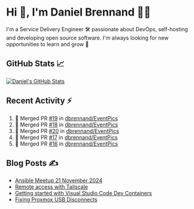 # Hi 👋, I'm Daniel Brennand 👨‍💻

I'm a Service Delivery Engineer 🛠 passionate about DevOps, self-hosting and developing open source software. I'm always looking for new opportunities to learn and grow 🌱

## GitHub Stats 📈

[![Daniel's GitHub Stats](https://github-readme-stats.vercel.app/api?username=dbrennand&show_icons=true&count_private=true&hide_border=true&theme=dark)](https://github.com/anuraghazra/github-readme-stats)

## Recent Activity ⚡

<!--START_SECTION:activity-->
1. 🎉 Merged PR [#19](https://github.com/dbrennand/EventPics/pull/19) in [dbrennand/EventPics](https://github.com/dbrennand/EventPics)
2. 🎉 Merged PR [#18](https://github.com/dbrennand/EventPics/pull/18) in [dbrennand/EventPics](https://github.com/dbrennand/EventPics)
3. 🎉 Merged PR [#20](https://github.com/dbrennand/EventPics/pull/20) in [dbrennand/EventPics](https://github.com/dbrennand/EventPics)
4. 🎉 Merged PR [#17](https://github.com/dbrennand/EventPics/pull/17) in [dbrennand/EventPics](https://github.com/dbrennand/EventPics)
5. 🎉 Merged PR [#16](https://github.com/dbrennand/EventPics/pull/16) in [dbrennand/EventPics](https://github.com/dbrennand/EventPics)
<!--END_SECTION:activity-->

## Blog Posts ✍

<!-- BLOG-POST-LIST:START -->
- [Ansible Meetup 21 November 2024](https://danielbrennand.com/blog/ansible-meetup-21-november/)
- [Remote access with Tailscale](https://danielbrennand.com/blog/tailscale/)
- [Getting started with Visual Studio Code Dev Containers](https://danielbrennand.com/blog/vscode-dev-containers/)
- [Fixing Proxmox USB Disconnects](https://danielbrennand.com/blog/proxmox-fix-usb-disconnect/)
<!-- BLOG-POST-LIST:END -->
